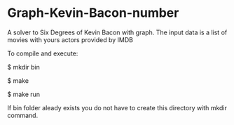 # Graph-Kevin-Bacon-number
A solver to Six Degrees of Kevin Bacon with graph. The input data is a list of movies with yours actors provided by IMDB

To compile and execute:

  $ mkdir bin
  
  $ make
  
  $ make run

If bin folder aleady exists you do not have to create this directory with mkdir command.

